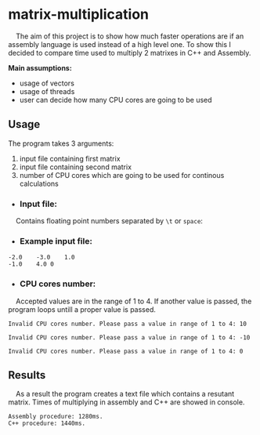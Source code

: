 # matrix-multiplication

&nbsp; &nbsp; The aim of this project is to show how much faster operations are if an assembly language is used instead of a high level one. To show this I decided to compare time used to multiply 2 matrixes in C++ and Assembly.

**Main assumptions:**

+ usage of vectors
+ usage of threads
+ user can decide how many CPU cores are going to be used  

## 

## Usage

The program takes 3 arguments: 

1. input file containing first matrix
2. input file containing second matrix
3. number of CPU cores which are going to be used for continous calculations

+ ### Input file:

&nbsp; &nbsp; Contains floating point numbers separated by `\t` or `space`:
 
+ ### Example input file:

```
-2.0	-3.0	1.0
-1.0	4.0	0
```
+ ### CPU cores number:

&nbsp; &nbsp; Accepted values are in the range of 1 to 4. If another value is passed, the program loops untill a proper value is passed.

```
Invalid CPU cores number. Please pass a value in range of 1 to 4: 10

Invalid CPU cores number. Please pass a value in range of 1 to 4: -10

Invalid CPU cores number. Please pass a value in range of 1 to 4: 0
```

## Results

&nbsp; &nbsp; As a result the program creates a text file which contains a resutant matrix.
Times of multiplying in assembly and C++ are showed in console. 

```
Assembly procedure: 1280ms. 
C++ procedure: 1440ms.
```